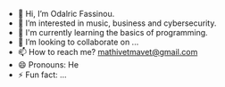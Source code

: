 - 👋 Hi, I’m Odalric Fassinou.
- 👀 I’m interested in music, business and cybersecurity.
- 🌱 I'm currently learning the basics of programming.
- 💞️ I’m looking to collaborate on ...
- 📫 How to reach me? mathivetmavet@gmail.com
- 😄 Pronouns: He
- ⚡ Fun fact: ...

<!---
mathivetmavet/mathivetmavet is a ✨ special ✨ repository because its `README.md` (this file) appears on your GitHub profile.
You can click the Preview link to take a look at your changes.
--->
